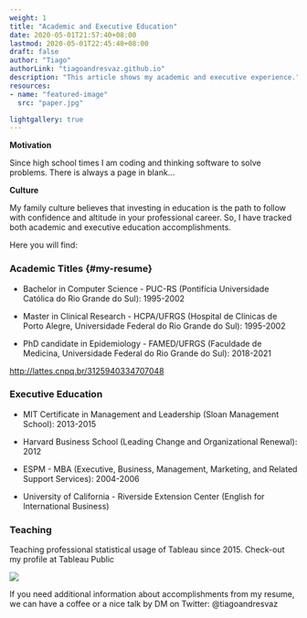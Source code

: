 ```yaml
---
weight: 1
title: "Academic and Executive Education"
date: 2020-05-01T21:57:40+08:00
lastmod: 2020-05-01T22:45:40+08:00
draft: false
author: "Tiago"
authorLink: "tiagoandresvaz.github.io"
description: "This article shows my academic and executive experience."
resources:
- name: "featured-image"
  src: "paper.jpg"

lightgallery: true
---
```


**Motivation**

Since high school times I am coding and thinking software to solve problems. There is always a page in blank... 

**Culture**

My family culture believes that investing in education is the path to follow with confidence and altitude in your professional career. So, I have tracked both academic and executive education accomplishments. 

Here you will find:

### Academic Titles {#my-resume}

* Bachelor in Computer Science - PUC-RS (Pontifícia Universidade Católica do Rio Grande do Sul): 1995-2002

* Master in Clinical Research - HCPA/UFRGS (Hospital de Clínicas de Porto Alegre, Universidade Federal do Rio Grande do Sul): 1995-2002

* PhD candidate in Epidemiology - FAMED/UFRGS (Faculdade de Medicina, Universidade Federal do Rio Grande do Sul): 2018-2021

http://lattes.cnpq.br/3125940334707048 

### Executive Education

* MIT Certificate in Management and Leadership (Sloan Management School): 2013-2015

* Harvard Business School (Leading Change and Organizational Renewal): 2012

* ESPM - MBA (Executive, Business, Management, Marketing, and Related Support Services): 2004-2006 

* University of California - Riverside Extension Center (English for International Business)

### Teaching

Teaching professional statistical usage of Tableau since 2015.
Check-out my profile at Tableau Public


<div class='tableauPlaceholder' id='viz1603717445493' style='position: relative'><noscript><a href='https:&#47;&#47;tiagoandresvaz.github.io'><img alt=' ' src='https:&#47;&#47;public.tableau.com&#47;static&#47;images&#47;Da&#47;DatathonCOVID-19ClinicalSpectrumSuspiciousCasesClassifier&#47;HealthcareDataExplorer&#47;1_rss.png' style='border: none' /></a></noscript><object class='tableauViz'  style='display:none;'><param name='host_url' value='https%3A%2F%2Fpublic.tableau.com%2F' /> <param name='embed_code_version' value='3' /> <param name='site_root' value='' /><param name='name' value='DatathonCOVID-19ClinicalSpectrumSuspiciousCasesClassifier&#47;HealthcareDataExplorer' /><param name='tabs' value='no' /><param name='toolbar' value='yes' /><param name='static_image' value='https:&#47;&#47;public.tableau.com&#47;static&#47;images&#47;Da&#47;DatathonCOVID-19ClinicalSpectrumSuspiciousCasesClassifier&#47;HealthcareDataExplorer&#47;1.png' /> <param name='animate_transition' value='yes' /><param name='display_static_image' value='yes' /><param name='display_spinner' value='yes' /><param name='display_overlay' value='yes' /><param name='display_count' value='yes' /><param name='language' value='pt' /></object></div>                <script type='text/javascript'>                    var divElement = document.getElementById('viz1603717445493');                    var vizElement = divElement.getElementsByTagName('object')[0];                    vizElement.style.width='1169px';vizElement.style.height='5681px';                    var scriptElement = document.createElement('script');                    scriptElement.src = 'https://public.tableau.com/javascripts/api/viz_v1.js';                    vizElement.parentNode.insertBefore(scriptElement, vizElement);                </script>


If you need additional information about accomplishments from my resume, we can have a coffee or a nice talk by DM on Twitter: @tiagoandresvaz 

